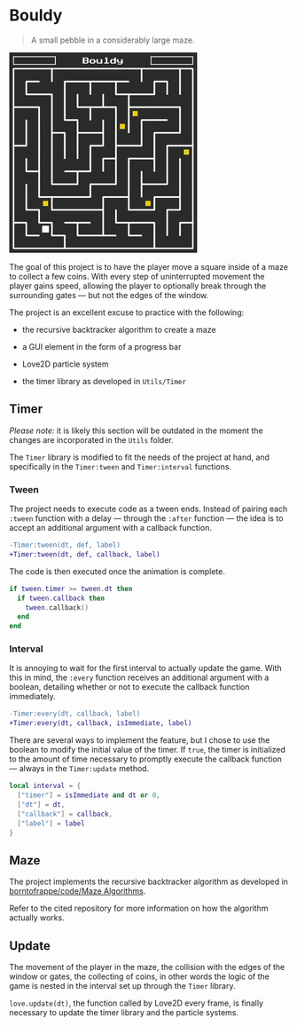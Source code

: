 # Bouldy

> A small pebble in a considerably large maze.

![A few frames from the demo "Bouldy"](https://github.com/borntofrappe/game-development/blob/master/Practice/Bouldy/bouldy.gif)

The goal of this project is to have the player move a square inside of a maze to collect a few coins. With every step of uninterrupted movement the player gains speed, allowing the player to optionally break through the surrounding gates — but not the edges of the window.

The project is an excellent excuse to practice with the following:

- the recursive backtracker algorithm to create a maze

- a GUI element in the form of a progress bar

- Love2D particle system

- the timer library as developed in `Utils/Timer`

## Timer

_Please note:_ it is likely this section will be outdated in the moment the changes are incorporated in the `Utils` folder.

The `Timer` library is modified to fit the needs of the project at hand, and specifically in the `Timer:tween` and `Timer:interval` functions.

### Tween

The project needs to execute code as a tween ends. Instead of pairing each `:tween` function with a delay — through the `:after` function — the idea is to accept an additional argument with a callback function.

```diff
-Timer:tween(dt, def, label)
+Timer:tween(dt, def, callback, label)
```

The code is then executed once the animation is complete.

```lua
if tween.timer >= tween.dt then
  if tween.callback then
    tween.callback()
  end
end
```

### Interval

It is annoying to wait for the first interval to actually update the game. With this in mind, the `:every` function receives an additional argument with a boolean, detailing whether or not to execute the callback function immediately.

```diff
-Timer:every(dt, callback, label)
+Timer:every(dt, callback, isImmediate, label)
```

There are several ways to implement the feature, but I chose to use the boolean to modify the initial value of the timer. If `true`, the timer is initialized to the amount of time necessary to promptly execute the callback function — always in the `Timer:update` method.

```lua
local interval = {
  ["timer"] = isImmediate and dt or 0,
  ["dt"] = dt,
  ["callback"] = callback,
  ["label"] = label
}
```

## Maze

The project implements the recursive backtracker algorithm as developed in [borntofrappe/code/Maze Algorithms](https://github.com/borntofrappe/code/tree/master/Maze%20Algorithms).

Refer to the cited repository for more information on how the algorithm actually works.

## Update

The movement of the player in the maze, the collision with the edges of the window or gates, the collecting of coins, in other words the logic of the game is nested in the interval set up through the `Timer` library.

`love.update(dt)`, the function called by Love2D every frame, is finally necessary to update the timer library and the particle systems.
